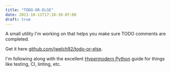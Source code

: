 ```yaml
---
title: "TODO-OR-ELSE"
date: 2021-10-11T17:18:10-07:00
draft: true
---
```


A small utility I'm working on that helps you make sure TODO comments are completed. 

Get it here [github.com/jwelch92/todo-or-else](https://github.com/jwelch92/todo-or-else).

I'm following along with the excellent [Hypermodern Python](https://cjolowicz.github.io/posts/hypermodern-python-01-setup/) guide for things
like testing, CI, linting, etc.